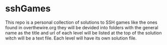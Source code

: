 # sshGames
This repo is a personal collection of solutions to SSH games like the ones found in overthewire.org  they will be devided into folders with the general name as the title and url of each level will be listed at the top of the solution witch will be a text file. Each level will have its own solution file.
